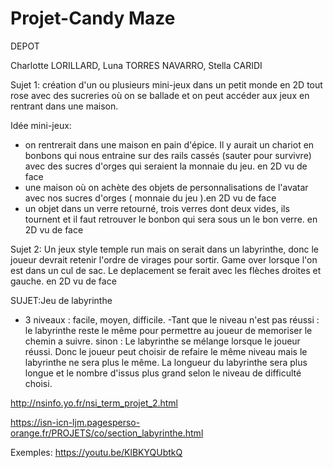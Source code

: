 # Projet-Candy Maze
DEPOT

Charlotte LORILLARD, Luna TORRES NAVARRO, Stella CARIDI


Sujet 1: création d'un ou plusieurs mini-jeux dans un petit monde en 2D tout rose avec des sucreries où on se ballade et on peut accéder aux jeux en  rentrant dans une maison. 

Idée mini-jeux:
  - on rentrerait dans une maison en pain d'épice. Il y aurait un chariot en bonbons qui nous entraine sur des rails cassés (sauter pour survivre) avec des sucres d'orges qui seraient la monnaie du jeu. en 2D vu de face
  - une maison où on achète des objets de personnalisations de l'avatar avec nos sucres d'orges ( monnaie du jeu ).en 2D vu de face
  - un objet dans un verre retourné, trois verres dont deux vides, ils tournent et il faut retrouver le bonbon qui sera sous un le bon verre. en 2D vu de face


Sujet 2: Un jeux style temple run mais on serait dans un labyrinthe, donc le joueur devrait retenir l'ordre de virages pour sortir. Game over lorsque l'on est dans un cul de sac. Le deplacement se ferait avec les flèches droites et gauche. en 2D vu de face
  
  
  SUJET:Jeu de labyrinthe
  - 3 niveaux : facile, moyen, difficile.
  -Tant que le niveau n'est pas réussi : 
        le labyrinthe reste le même pour permettre au joueur de memoriser le chemin a suivre.
    sinon :
      Le labyrinthe se mélange lorsque le joueur réussi.
  Donc le joueur peut choisir de refaire le même niveau mais le labyrinthe ne sera plus le même. La longueur du labyrinthe sera plus longue et le nombre d'issus plus grand selon le niveau de difficulté choisi.
 
http://nsinfo.yo.fr/nsi_term_projet_2.html

https://isn-icn-ljm.pagesperso-orange.fr/PROJETS/co/section_labyrinthe.html

Exemples:
https://youtu.be/KlBKYQUbtkQ
